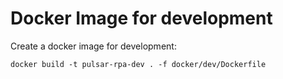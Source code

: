 # Docker Image for development

Create a docker image for development:
```shell
docker build -t pulsar-rpa-dev . -f docker/dev/Dockerfile
```
